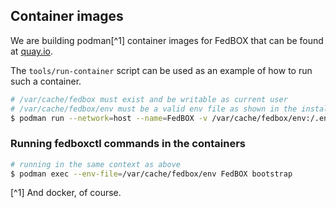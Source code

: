 ## Container images

We are building podman[^1] container images for FedBOX that can be found at [quay.io](quay.io/go-ap/fedbox).

The `tools/run-container` script can be used as an example of how to run such a container.

```sh
# /var/cache/fedbox must exist and be writable as current user
# /var/cache/fedbox/env must be a valid env file as shown in the installation section
$ podman run --network=host --name=FedBOX -v /var/cache/fedbox/env:/.env -v /var/cache/fedbox:/storage --env-file=/var/cache/fedbox/env quay.io/go-ap/fedbox:latest
```

### Running fedboxctl commands in the containers

```sh
# running in the same context as above
$ podman exec --env-file=/var/cache/fedbox/env FedBOX bootstrap
```

[^1] And docker, of course.

